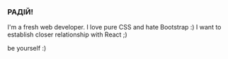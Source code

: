 ### РАДІЙ!
I'm a fresh web developer. I love pure CSS and hate Bootstrap :)
I want to establish closer relationship with React ;) 

be yourself :) 

<!--Check more at https://nicesoul.me (currently under development)
<!--
**nicesoul/nicesoul** is a ✨ _special_ ✨ repository because its `README.md` (this file) appears on your GitHub profile.

Here are some ideas to get you started:

- 🔭 I’m currently working on a shopping app 
- 🌱 I’m currently learning ...
- 👯 I’m looking to collaborate on ...
- 🤔 I’m looking for help with ...
- 💬 Ask me about ...
- 📫 How to reach me: ...
- 😄 Pronouns: ...
- ⚡ Fun fact: ...
-->

